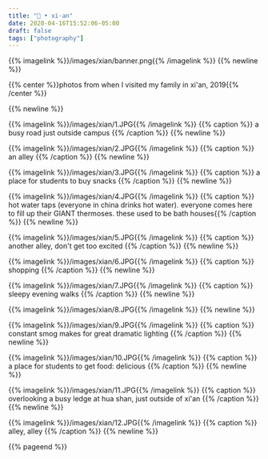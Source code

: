 ```yaml
---
title: "🛫 • xi·an"
date: 2020-04-16T15:52:06-05:00
draft: false
tags: ["photography"]
---
```



{{% imagelink %}}/images/xian/banner.png{{% /imagelink %}}
{{% newline %}}

{{% center %}}photos from when I visited my family in xi'an, 2019{{% /center %}}

{{% newline %}}


{{% imagelink %}}/images/xian/1.JPG{{% /imagelink %}}
{{% caption %}} a busy road just outside campus {{% /caption %}}
{{% newline %}}

{{% imagelink %}}/images/xian/2.JPG{{% /imagelink %}}
{{% caption %}} an alley {{% /caption %}}
{{% newline %}}

{{% imagelink %}}/images/xian/3.JPG{{% /imagelink %}}
{{% caption %}} a place for students to buy snacks {{% /caption %}}
{{% newline %}}

{{% imagelink %}}/images/xian/4.JPG{{% /imagelink %}}
{{% caption %}} hot water taps (everyone in china drinks hot water). everyone comes here to fill up their GIANT thermoses. these used to be bath houses{{% /caption %}}
{{% newline %}}

{{% imagelink %}}/images/xian/5.JPG{{% /imagelink %}}
{{% caption %}} another alley, don't get too excited {{% /caption %}}
{{% newline %}}

{{% imagelink %}}/images/xian/6.JPG{{% /imagelink %}}
{{% caption %}} shopping {{% /caption %}}
{{% newline %}}

{{% imagelink %}}/images/xian/7.JPG{{% /imagelink %}}
{{% caption %}} sleepy evening walks {{% /caption %}}
{{% newline %}}

{{% imagelink %}}/images/xian/8.JPG{{% /imagelink %}}
{{% newline %}}

{{% imagelink %}}/images/xian/9.JPG{{% /imagelink %}}
{{% caption %}} constant smog makes for great dramatic lighting {{% /caption %}}
{{% newline %}}

{{% imagelink %}}/images/xian/10.JPG{{% /imagelink %}}
{{% caption %}} a place for students to get food: delicious {{% /caption %}}
{{% newline %}}

{{% imagelink %}}/images/xian/11.JPG{{% /imagelink %}}
{{% caption %}} overlooking a busy ledge at hua shan, just outside of xi'an {{% /caption %}}
{{% newline %}}

{{% imagelink %}}/images/xian/12.JPG{{% /imagelink %}}
{{% caption %}} alley, alley {{% /caption %}}
{{% newline %}}

{{% pageend %}}
